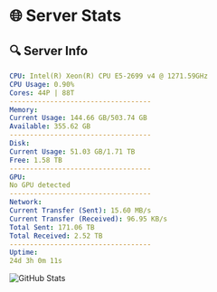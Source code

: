 # 🌐 Server Stats
## 🔍 Server Info
```yaml
CPU: Intel(R) Xeon(R) CPU E5-2699 v4 @ 1271.59GHz
CPU Usage: 0.90%
Cores: 44P | 88T
-----------------------------------
Memory:
Current Usage: 144.66 GB/503.74 GB
Available: 355.62 GB
-----------------------------------
Disk:
Current Usage: 51.03 GB/1.71 TB
Free: 1.58 TB
-----------------------------------
GPU:
No GPU detected
-----------------------------------
Network:
Current Transfer (Sent): 15.60 MB/s
Current Transfer (Received): 96.95 KB/s
Total Sent: 171.06 TB
Total Received: 2.52 TB
-----------------------------------
Uptime:
24d 3h 0m 11s
```
![GitHub Stats](https://img.shields.io/badge/Updated-2025-03-04_01:43:29-blue)